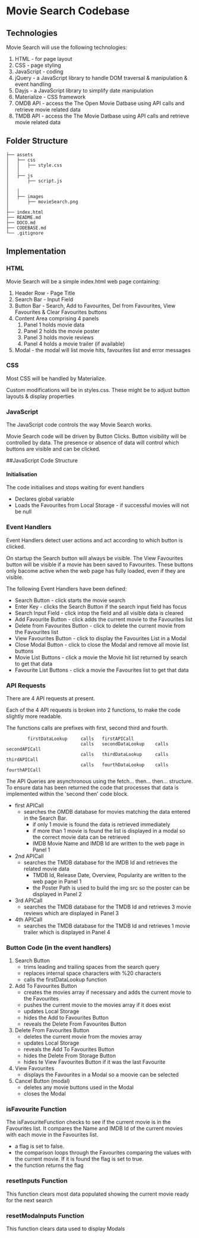 # Movie Search Codebase

## Technologies
Movie Search will use the following technologies:
1. HTML - for page layout
2. CSS - page styling
3. JavaScript - coding
4. jQuery - a JavaScript library to handle DOM traversal & manipulation & event handling 
5. Dayjs - a JavaScript library to simplify date manipulation
6. Materialize - CSS framework
7. OMDB API - access the The Open Movie Datbase using API calls and retrieve movie related data 
8. TMDB API - access the The Movie Datbase using API calls and retrieve movie related data 

## Folder Structure
```
├── assets
│   ├── css
│   │   ├── style.css
│   │
│   ├── js
│       ├── script.js  
│
│   │
│   ├── images
│       ├── movieSearch.png 
│
├── index.html
├── README.md
├── DOCO.md
├── CODEBASE.md 
└── .gitignore
```

## Implementation

### HTML
Movie Search will be a simple index.html web page containing:
1. Header Row - Page Title
2. Search Bar - Input Field
3. Button Bar - Search, Add to Favourites, Del from Favourites, View Favourites & Clear Favourites buttons 
4. Content Area comprising 4 panels
    1. Panel 1 holds movie data
    2. Panel 2 holds the movie poster
    3. Panel 3 holds movie reviews
    4. Panel 4 holds a movie trailer (if available)
5. Modal - the modal will list movie hits, favourites list and error messages

### CSS
Most CSS will be handled by Materialize.

Custom modifications will be in styles.css. These might be to adjust button layouts & display properties

### JavaScript
The JavaScript code controls the way Movie Search works.

Movie Search code will be driven by Button Clicks. Button visibility will be controlled by data. The presence or absence of data will control which buttons are visible and can be clicked.

##JavaScript Code Structure

#### Initialisation
The code initialises and stops waiting for event handlers

* Declares global variable
* Loads the Favourites from Local Storage - if successful movies will not be null

### Event Handlers
Event Handlers detect user actions and act according to which button is clicked.

On startup the Search button will always be visible. The View Favourites button will be visible if a movie has been saved to Favourites. These buttons only bacome active when the web page has fully loaded, even if they are visible.

The following Event Handlers have been defined:
* Search Button - click starts the movie search
* Enter Key - clicks the Search Button if the search input field has focus
* Search Input Field - click intop the field and all visible data is cleared
* Add Favourite Button - click adds the current movie to the Favourites list
* Delete from Favourites Button - click to delete the current movie from the Favourites list
* View Favourites Button - click to display the Favourites List in a Modal
* Close Modal Button - click to close the Modal and remove all movie list buttons
* Movie List Buttons - click a movie the Movie hit list returned by search to get that data
* Favourite List Buttons - click a movie the Favourites list to get that data

### API Requests
There are 4 API requests at present.

Each of the 4 API requests is broken into 2 functions, to make the code slightly more readable.

The functions calls are prefixes with first, second third and fourth.


            firstDataLookup     calls   firstAPICall
                                calls   secondDataLookup    calls   secondAPICall
                                calls   thirdDataLookup     calls   thirdAPICall
                                calls   fourthDataLookup    calls   fourthAPICall

The API Queries are asynchronous using the fetch... then... then... structure.
To ensure data has been returned the code that processes that data is implemented within the 'second then' code block.

* first APICall
    * searches the OMDB database for movies matching the data entered in the Search Bar.
        * if only 1 movie is found the data is retrieved immediately
        * if more than 1 movie is found the list is displayed in a modal so the correct movie data can be retrieved
        * IMDB Movie Name and IMDB Id are written to the web page in Panel 1
* 2nd APICall
    * searches the TMDB database for the IMDB Id and retrieves the related movie data
        * TMDB Id, Release Date, Overview, Popularity are written to the web page in Panel 1
        * the Poster Path is used to build the img src so the poster can be displayed in Panel 2
* 3rd APICall
    * searches the TMDB database for the TMDB Id and retrieves 3 movie reviews which are displayed in Panel 3
* 4th APICall
    * searches the TMDB database for the TMDB Id and retrieves 1 movie trailer which is displayed in Panel 4     

### Button Code (in the event handlers)
1. Search Button
    * trims leading and trailing spaces from the search query
    * replaces internal space characters with %20 characters
    * calls the firstDataLookup function
2. Add To Favourites Button
    * creates the movies array if necessary and adds the current movie to the Favourites
    * pushes the current movie to the movies array if it does exist
    * updates Local Storage
    * hides the Add to Favourites Button
    * reveals the Delete From Favourites Button 
3. Delete From Favourites Button
    * deletes the current movie from the movies array
    * updates Local Storage
    * reveals the Add To Favourites Button
    * hides the Delete From Storage Button
    * hides te View Favourites Button if it was the last Favourite 
4. View Favourites
    * displays the Favourites in a Modal so a moovie can be selected
5. Cancel Button (modal)
    * deletes any movie buttons used in the Modal
    * closes the Modal

### isFavourite Function
The isFavouriteFunction checks to see if the current movie is in the Favourites list. It compares the Name and IMDB Id of the current movies with each movie in the Favourites list.
* a flag is set to false.
* the comparison loops through the Favourites comparing the values with the current movie. If it is found the flag is set to true.
* the function returns the flag

### resetInputs Function
This function clears most data populated showing the current movie ready for the next search

### resetModalnputs Function
This function clears data used to display Modals